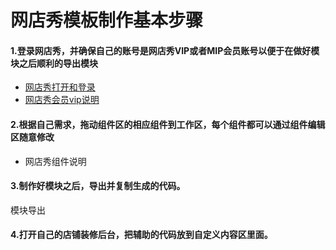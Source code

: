 # 网店秀模板制作基本步骤

#### 1.登录网店秀，并确保自己的账号是网店秀VIP或者MIP会员账号以便于在做好模块之后顺利的导出模块

* [网店秀打开和登录](/chapter1/da-kai-he-deng-lu.md)
* [网店秀会员vip说明](/chapter1/guan-yu-vip-hui-yuan.md)

#### 2.根据自己需求，拖动组件区的相应组件到工作区，每个组件都可以通过组件编辑区随意修改

* 网店秀组件说明

#### 3.制作好模块之后，导出并复制生成的代码。

模块导出

#### 4.打开自己的店铺装修后台，把辅助的代码放到自定义内容区里面。

##### 




